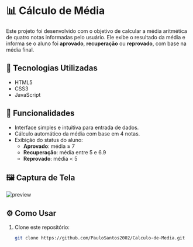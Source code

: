 # 📊 Cálculo de Média

Este projeto foi desenvolvido com o objetivo de calcular a média aritmética de quatro notas informadas pelo usuário. Ele exibe o resultado da média e informa se o aluno foi **aprovado**, **recuperação** ou **reprovado**, com base na média final.

## 🚀 Tecnologias Utilizadas

- HTML5
- CSS3
- JavaScript

## 📌 Funcionalidades

- Interface simples e intuitiva para entrada de dados.
- Cálculo automático da média com base em 4 notas.
- Exibição do status do aluno:
  - **Aprovado**: média ≥ 7
  - **Recuperação**: média entre 5 e 6.9
  - **Reprovado**: média < 5

## 🖼️ Captura de Tela

![preview](https://user-images.githubusercontent.com/65017979/233923249-eae9cd0f-85b3-4e2d-b47d-9f0f1e7c49e9.png)

## ⚙️ Como Usar

1. Clone este repositório:
   ```bash
   git clone https://github.com/PauloSantos2002/Calculo-de-Media.git
